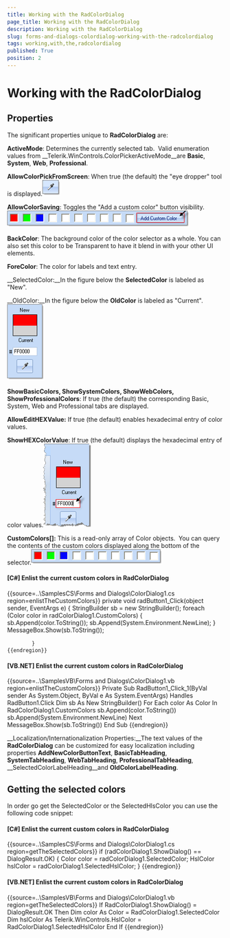 ```yaml
---
title: Working with the RadColorDialog
page_title: Working with the RadColorDialog
description: Working with the RadColorDialog
slug: forms-and-dialogs-colordialog-working-with-the-radcolordialog
tags: working,with,the,radcolordialog
published: True
position: 2
---
```


# Working with the RadColorDialog



## Properties

The significant properties unique to __RadColorDialog__ are:

__ActiveMode__: Determines the currently selected tab.  Valid enumeration values from __Telerik.WinControls.ColorPickerActiveMode__are __Basic__, __System__, __Web__, __Professional__.

__AllowColorPickFromScreen__: When true (the default) the "eye dropper" tool is displayed.![forms-and-dialogs-colordialog-working-with-the-radcolordialog 001](images/forms-and-dialogs-colordialog-working-with-the-radcolordialog001.png)

__AllowColorSaving__: Toggles the "Add a custom color" button visibility.![forms-and-dialogs-colordialog-working-with-the-radcolordialog 002](images/forms-and-dialogs-colordialog-working-with-the-radcolordialog002.png)

__BackColor__: The background color of the color selector as a whole. You can also set this color to be Transparent to have it blend in with your other UI elements.

__ForeColor__: The color for labels and text entry.

__SelectedColor:__In the figure below the __SelectedColor__ is labeled as "New".

__OldColor:__In the figure below the __OldColor__ is labeled as "Current".![forms-and-dialogs-colordialog-working-with-the-radcolordialog 003](images/forms-and-dialogs-colordialog-working-with-the-radcolordialog003.png)

__ShowBasicColors, ShowSystemColors, ShowWebColors, ShowProfessionalColors__: If true (the default) the corresponding Basic, System, Web and Professional tabs are displayed.

__AllowEditHEXValue:__ If true (the default) enables hexadecimal entry of color values.

__ShowHEXColorValue__: If true (the default) displays the hexadecimal entry of color values.![forms-and-dialogs-colordialog-working-with-the-radcolordialog 004](images/forms-and-dialogs-colordialog-working-with-the-radcolordialog004.png)

__CustomColors[]:__ This is a read-only array of Color objects.  You can query the contents of the custom colors displayed along the bottom of the selector.![forms-and-dialogs-colordialog-working-with-the-radcolordialog 005](images/forms-and-dialogs-colordialog-working-with-the-radcolordialog005.png)

#### __[C#] Enlist the current custom colors in RadColorDialog__

{{source=..\SamplesCS\Forms and Dialogs\ColorDialog1.cs region=enlistTheCustomColors}}
	        private void radButton1_Click(object sender, EventArgs e)
	        {
	            StringBuilder sb = new StringBuilder();
	            foreach (Color color in radColorDialog1.CustomColors)
	            {
	                sb.Append(color.ToString());
	                sb.Append(System.Environment.NewLine);
	            }
	            MessageBox.Show(sb.ToString());
	
	        }
	{{endregion}}



#### __[VB.NET] Enlist the current custom colors in RadColorDialog__

{{source=..\SamplesVB\Forms and Dialogs\ColorDialog1.vb region=enlistTheCustomColors}}
	    Private Sub RadButton1_Click_1(ByVal sender As System.Object, ByVal e As System.EventArgs) Handles RadButton1.Click
	        Dim sb As New StringBuilder()
	        For Each color As Color In RadColorDialog1.CustomColors
	            sb.Append(color.ToString())
	            sb.Append(System.Environment.NewLine)
	        Next
	        MessageBox.Show(sb.ToString())
	    End Sub
	{{endregion}}



__Localization/Internationalization Properties:__The text values of the __RadColorDialog__ can be customized for easy localization including properties __AddNewColorButtonText__, __BasicTabHeading__, __SystemTabHeading__, __WebTabHeading__, __ProfessionalTabHeading__, __SelectedColorLabelHeading__and __OldColorLabelHeading__.

## Getting the selected colors

In order go get the SelectedColor or the SelectedHlsColor you can use the following code snippet:

#### __[C#] Enlist the current custom colors in RadColorDialog__

{{source=..\SamplesCS\Forms and Dialogs\ColorDialog1.cs region=getTheSelectedColors}}
	            if (radColorDialog1.ShowDialog() == DialogResult.OK)
	            {
	                Color color = radColorDialog1.SelectedColor;
	                HslColor hslColor = radColorDialog1.SelectedHslColor;
	            }
	{{endregion}}



#### __[VB.NET] Enlist the current custom colors in RadColorDialog__

{{source=..\SamplesVB\Forms and Dialogs\ColorDialog1.vb region=getTheSelectedColors}}
	        If RadColorDialog1.ShowDialog() = DialogResult.OK Then
	            Dim color As Color = RadColorDialog1.SelectedColor
	            Dim hslColor As Telerik.WinControls.HslColor = RadColorDialog1.SelectedHslColor
	        End If
	{{endregion}}



